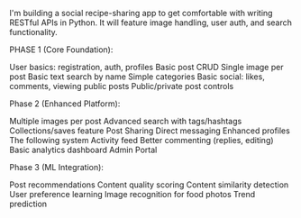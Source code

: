 I'm building a social recipe-sharing app to get comfortable with writing RESTful APIs in Python. It will feature image handling, user auth, and search functionality.

PHASE 1 (Core Foundation):

User basics: registration, auth, profiles
Basic post CRUD
Single image per post
Basic text search by name
Simple categories
Basic social: likes, comments, viewing public posts
Public/private post controls


Phase 2 (Enhanced Platform):

Multiple images per post
Advanced search with tags/hashtags
Collections/saves feature
Post Sharing
Direct messaging
Enhanced profiles
The following system
Activity feed
Better commenting (replies, editing)
Basic analytics dashboard
Admin Portal

Phase 3 (ML Integration):

Post recommendations
Content quality scoring
Content similarity detection
User preference learning
Image recognition for food photos
Trend prediction

